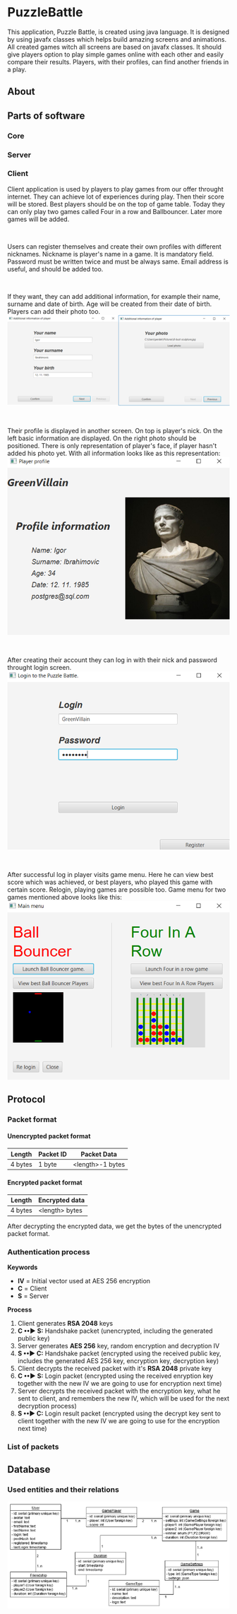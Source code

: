 # PuzzleBattle
This application, Puzzle Battle, is created using java language. It is designed by using javafx classes which helps build amazing screens and animations. All created games witch all screens are based on javafx classes. It should give players option to play simple games online with each other and easily compare their results. Players, with their profiles, can find another friends in a play.

## About



## Parts of software

### Core

### Server

### Client
Client application is used by players to play games from our offer throught internet. They can achieve lot of experiences during play. Then their score will be stored. Best players should be on the top of game table. Today they can only play two games called Four in a row and Ballbouncer. Later more games will be added.

<br>

Users can register themselves and create their own profiles with different nicknames. Nickname is player's name in a game. It is mandatory field. Password must be written twice and must be always same. Email address is useful, and should be added too.

<br>

If they want, they can add additional information, for example
their name, surname and date of birth. Age will be created from their date of birth. Players can add their photo too.
![Additional information screen](https://github.com/gyurix/PuzzleBattle/blob/master/doc/resources/AdditionalInformation.png)

<br>

Their profile is displayed in another screen. On top is player's nick. On the left basic information are displayed. On the right photo should be positioned. There is only representation of player's face, if player hasn't added his photo yet. With all information looks like as this representation:
![Player profile screen](https://github.com/gyurix/PuzzleBattle/blob/master/doc/resources/playerProfile.png)

<br>

After creating their account they can log in with their nick and password throught login screen.
![Login screen](https://github.com/gyurix/PuzzleBattle/blob/master/doc/resources/login.png)

<br>

After successful log in player visits game menu. Here he can view best score which was achieved, or best players, who played this game with certain score. Relogin, playing games are possible too. Game menu for two games mentioned above looks like this:
![Game menu screen](https://github.com/gyurix/PuzzleBattle/blob/master/doc/resources/gameMenu.png)


## Protocol

### Packet format

#### Unencrypted packet format
| Length  | Packet ID | Packet Data        |
|---------|-----------|--------------------|
| 4 bytes | 1 byte    | \<length\>-1 bytes

#### Encrypted packet format
| Length  | Encrypted data   |
|---------|------------------|
| 4 bytes | \<length\> bytes |


After decrypting the encrypted data, we get the bytes of the unencrypted packet format.


### Authentication process

**Keywords**
- **IV** = Initial vector used at AES 256 encryption
- **C** = Client
- **S** = Server

**Process**
1. Client generates **RSA 2048** keys
2. **C ••► S:** Handshake packet (unencrypted, including the generated public key) 
3. Server generates **AES 256** key, random encryption and decryption IV
4. **S ••► C:** Handshake packet (encrypted using the received public key, includes
the generated AES 256 key, encryption key, decryption key)
5. Client decrypts the received packet with it's **RSA 2048** private key
6. **C ••► S:** Login packet (encrypted using the received enryption key
together with the new IV we are going to use for encryption next time)
7. Server decrypts the received packet with the encryption key, what he sent to client,
and remembers the new IV, which will be used for the next decryption process)   
8. **S ••► C:** Login result packet (encrypted using the decrypt key sent to client together
with the new IV we are going to use for the encryption next time)


### List of packets 

## Database


### Used entities and their relations

![](resources/db-tables.png)

